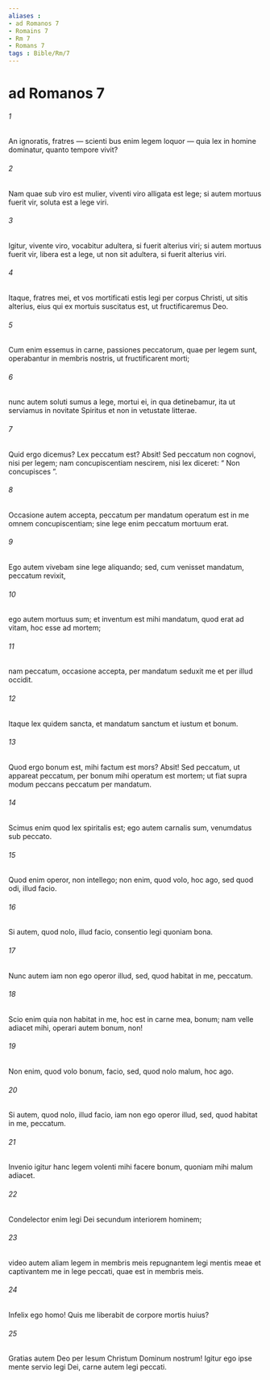 ```yaml
---
aliases : 
- ad Romanos 7
- Romains 7
- Rm 7
- Romans 7
tags : Bible/Rm/7
---
```


# ad Romanos 7

###### 1
An ignoratis, fratres — scienti bus enim legem loquor — quia lex in homine dominatur, quanto tempore vivit? 
###### 2
Nam quae sub viro est mulier, viventi viro alligata est lege; si autem mortuus fuerit vir, soluta est a lege viri. 
###### 3
Igitur, vivente viro, vocabitur adultera, si fuerit alterius viri; si autem mortuus fuerit vir, libera est a lege, ut non sit adultera, si fuerit alterius viri. 
###### 4
Itaque, fratres mei, et vos mortificati estis legi per corpus Christi, ut sitis alterius, eius qui ex mortuis suscitatus est, ut fructificaremus Deo. 
###### 5
Cum enim essemus in carne, passiones peccatorum, quae per legem sunt, operabantur in membris nostris, ut fructificarent morti; 
###### 6
nunc autem soluti sumus a lege, mortui ei, in qua detinebamur, ita ut serviamus in novitate Spiritus et non in vetustate litterae.
###### 7
Quid ergo dicemus? Lex peccatum est? Absit! Sed peccatum non cognovi, nisi per legem; nam concupiscentiam nescirem, nisi lex diceret: “ Non concupisces ”. 
###### 8
Occasione autem accepta, peccatum per mandatum operatum est in me omnem concupiscentiam; sine lege enim peccatum mortuum erat. 
###### 9
Ego autem vivebam sine lege aliquando; sed, cum venisset mandatum, peccatum revixit, 
###### 10
ego autem mortuus sum; et inventum est mihi mandatum, quod erat ad vitam, hoc esse ad mortem; 
###### 11
nam peccatum, occasione accepta, per mandatum seduxit me et per illud occidit. 
###### 12
Itaque lex quidem sancta, et mandatum sanctum et iustum et bonum. 
###### 13
Quod ergo bonum est, mihi factum est mors? Absit! Sed peccatum, ut appareat peccatum, per bonum mihi operatum est mortem; ut fiat supra modum peccans peccatum per mandatum.
###### 14
Scimus enim quod lex spiritalis est; ego autem carnalis sum, venumdatus sub peccato. 
###### 15
Quod enim operor, non intellego; non enim, quod volo, hoc ago, sed quod odi, illud facio. 
###### 16
Si autem, quod nolo, illud facio, consentio legi quoniam bona. 
###### 17
Nunc autem iam non ego operor illud, sed, quod habitat in me, peccatum. 
###### 18
Scio enim quia non habitat in me, hoc est in carne mea, bonum; nam velle adiacet mihi, operari autem bonum, non! 
###### 19
Non enim, quod volo bonum, facio, sed, quod nolo malum, hoc ago. 
###### 20
Si autem, quod nolo, illud facio, iam non ego operor illud, sed, quod habitat in me, peccatum. 
###### 21
Invenio igitur hanc legem volenti mihi facere bonum, quoniam mihi malum adiacet. 
###### 22
Condelector enim legi Dei secundum interiorem hominem; 
###### 23
video autem aliam legem in membris meis repugnantem legi mentis meae et captivantem me in lege peccati, quae est in membris meis.
###### 24
Infelix ego homo! Quis me liberabit de corpore mortis huius? 
###### 25
Gratias autem Deo per Iesum Christum Dominum nostrum! Igitur ego ipse mente servio legi Dei, carne autem legi peccati.
